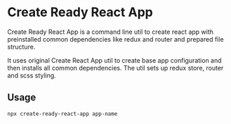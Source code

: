 # Create Ready React App
Create Ready React App is a command line util to create react app with preinstalled common dependencies like redux and router and prepared file structure.

It uses original Create React App util to create base app configuration and then installs all common dependencies. The util sets up redux store, router and scss styling.

## Usage
`npx create-ready-react-app app-name`
 
